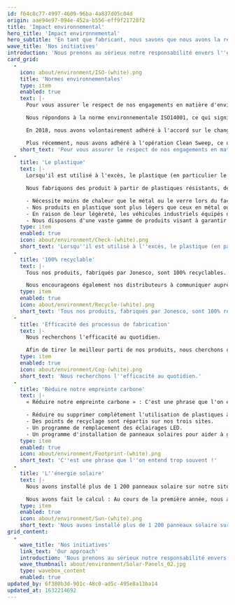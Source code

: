 ```yaml
---
id: f64c8c77-4997-4609-96ba-4a837d05c04d
origin: aae94e97-094e-452a-b556-eff9f21728f2
title: 'Impact environnemental'
hero_title: 'Impact environnemental'
hero_subtitle: 'En tant que fabricant, nous savons que nous avons la responsabilité de réduire notre impact environnemental.'
wave_title: 'Nos initiatives'
introduction: 'Nous prenons au sérieux notre responsabilité envers l''environnement.  C’est pourquoi nous prenons des mesures pour réduire tout impact négatif que nous pourrions avoir sur l''environnement, tout en favorisant le bien-être de notre personnel et des communautés qui nous entourent.'
card_grid:
  -
    icon: about/environment/ISO-(white).png
    title: 'Normes environnementales'
    type: item
    enabled: true
    text: |-
      Pour vous assurer le respect de nos engagements en matière d'environnement, nous appliquons des normes strictes définies par la British Standards Institution.

      Nous répondons à la norme environnementale ISO14001, ce qui signifie que nous nous engageons à réduire la pollution, à prévenir la contamination et à surveiller activement toutes les activités commerciales qui peuvent avoir un impact négatif sur l'environnement.

      En 2018, nous avons volontairement adhéré à l'accord sur le changement climatique par l'intermédiaire de la British Plastics Federation, ce qui signifie que nous sommes désormais soumis à des objectifs d'efficacité énergétique.

      Plus récemment, nous avons adhéré à l'opération Clean Sweep, ce qui signifie que nous nous engageons à faire tout ce qui est en notre pouvoir pour aider à réduire les déversements de granulés et de poudres plastiques dans l'environnement.
    short_text: 'Pour vous assurer le respect de nos engagements en matière d''environnement, nous appliquons des normes strictes définies par la British Standards Institution.'
  -
    title: 'Le plastique'
    text: |-
      Lorsqu'il est utilisé à l'excès, le plastique (en particulier le plastique à usage unique) peut avoir un effet néfaste sur l'environnement, mais chez Jonesco, nous ne fabriquons pas de plastique à usage unique.

      Nous fabriquons des produit à partir de plastiques résistants, de haute qualité, utilisables sur le long terme, entièrement recyclables et présentant de nombreux autres avantages, tels que ;

      - Nécessite moins de chaleur que le métal ou le verre lors du façonnage
      - Nos produits en plastique sont plus légers que ceux en métal ou en verre, ce qui signifie que moins de ressources sont utilisées pour leur transport.
      - En raison de leur légèreté, les véhicules industriels équipés de nos produits consomment moins de carburant que s'ils étaient équipés d'alternatives en métal, en verre ou en bois.
      - Nous disposons d'une vaste gamme de produits visant à garantir que les industries respectent les normes environnementales. Grâce à sa robustesse, le plastique est le meilleur moyen de garantir que les industries maintiennent des niveaux de pollution et des risques de déversement à un minimum absolu.
    type: item
    enabled: true
    icon: about/environment/Check-(white).png
    short_text: 'Lorsqu''il est utilisé à l''excès, le plastique (en particulier le plastique à usage unique) peut avoir un effet néfaste sur l''environnement, mais chez Jonesco, nous ne fabriquons pas de plastique à usage unique.'
  -
    title: '100% recyclable'
    text: |-
      Tous nos produits, fabriqués par Jonesco, sont 100% recyclables. C’est pourquoi nous avons un taux de rebut faible. Nous veillons à ce que le polymère soit le moins gaspillé, ce qui signifie que tous les produits qui ne répondent pas aux normes sont broyés et remoulés.

      Nous encourageons également nos distributeurs à communiquer auprès de leurs clients que nos produits sont 100% recyclables.
    type: item
    enabled: true
    icon: about/environment/Recycle-(white).png
    short_text: 'Tous nos produits, fabriqués par Jonesco, sont 100% recyclables. C’est pourquoi nous avons un taux de rebut faible.'
  -
    title: 'Efficacité des processus de fabrication'
    text: |-
      Nous recherchons l'efficacité au quotidien.

      Afin de tirer le meilleur parti de nos produits, nous cherchons continuellement des moyenset des outils afin d’améliorer l’efficacité de nos processus et de nos déchets.
    type: item
    enabled: true
    icon: about/environment/Cog-(white).png
    short_text: 'Nous recherchons l''efficacité au quotidien.'
  -
    title: 'Réduire notre empreinte carbone'
    text: |-
      « Réduire notre empreinte carbone » : C'est une phrase que l'on entend trop souvent ! Mais chez Jonesco, nous avons commencé à prendre des mesures sérieuses dans le but de compenser les émissions de carbone dont l'industrie est responsable.

      - Réduire ou supprimer complètement l'utilisation de plastiques à usage unique pour les emballages.
      - Des points de recyclage sont répartis sur nos trois sites.
      - Un programme de remplacement des éclairages LED.
      - Un programme d'installation de panneaux solaires pour aider à générer 350 000 kW/h d'énergie par an (ce qui est suffisant pour alimenter près de 100 foyers français pendant une année entière !)
    type: item
    enabled: true
    icon: about/environment/Footprint-(white).png
    short_text: 'C''est une phrase que l''on entend trop souvent !'
  -
    title: 'L''énergie solaire'
    text: |-
      Nous avons installé plus de 1 200 panneaux solaire sur notre site de production de Preston. Ils produiront près de 350 000 kWh d'énergie par an.

      Nous avons fait le calcul : Au cours de la première année, nous aurons réduit notre production de CO2 de plus de 82 tonnes... (soit 82 992,5 kg pour être précis).
    type: item
    enabled: true
    icon: about/environment/Sun-(white).png
    short_text: 'Nous avons installé plus de 1 200 panneaux solaire sur notre site de production de Preston. Ils produiront près de 350 000 kWh d''énergie par an.'
grid_content:
  -
    wave_title: 'Nos initiatives'
    link_text: 'Our approach'
    introduction: 'Nous prenons au sérieux notre responsabilité envers l''environnement.  C’est pourquoi nous prenons des mesures pour réduire tout impact négatif que nous pourrions avoir sur l''environnement, tout en favorisant le bien-être de notre personnel et des communautés qui nous entourent.'
    wave_thumbnail: about/environment/Solar-Panels_02.jpg
    type: wavebox_content
    enabled: true
updated_by: 6f380b3d-901c-48c0-ad5c-495e8a13ba14
updated_at: 1632214692
---
```

